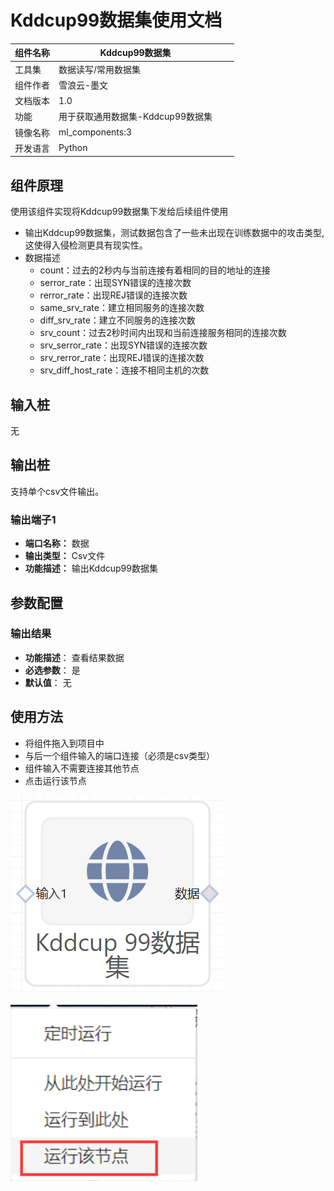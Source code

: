 # Kddcup99数据集使用文档
| 组件名称 | Kddcup99数据集 |  |  |
| --- | --- | --- | --- |
| 工具集 | 数据读写/常用数据集 |  |  |
| 组件作者 | 雪浪云-墨文 |  |  |
| 文档版本 | 1.0 |  |  |
| 功能 | 用于获取通用数据集-Kddcup99数据集 |  |  |
| 镜像名称 | ml_components:3 |  |  |
| 开发语言 | Python |  |  |

## 组件原理
使用该组件实现将Kddcup99数据集下发给后续组件使用


- 输出Kddcup99数据集，测试数据包含了一些未出现在训练数据中的攻击类型,这使得入侵检测更具有现实性。
- 数据描述
    - count：过去的2秒内与当前连接有着相同的目的地址的连接
    - serror_rate：出现SYN错误的连接次数	
    - rerror_rate：出现REJ错误的连接次数	
    - same_srv_rate：建立相同服务的连接次数
    - diff_srv_rate：建立不同服务的连接次数	
    - srv_count：过去2秒时间内出现和当前连接服务相同的连接次数	
    - srv_serror_rate：出现SYN错误的连接次数	
    - srv_rerror_rate：出现REJ错误的连接次数	
    - srv_diff_host_rate：连接不相同主机的次数

## 输入桩
无

## 输出桩
支持单个csv文件输出。
### 输出端子1

- **端口名称：** 数据
- **输出类型：** Csv文件
- **功能描述：** 输出Kddcup99数据集

## 参数配置
### 输出结果

- **功能描述**： 查看结果数据
- **必选参数**： 是
- **默认值**： 无

## 使用方法
- 将组件拖入到项目中
- 与后一个组件输入的端口连接（必须是csv类型）
- 组件输入不需要连接其他节点
- 点击运行该节点

![](./img/Kddcup99数据集.png)

![](./img/1568086602280-f3f7a128-867e-458b-b13a-917dc628f8ac.png)
